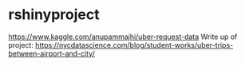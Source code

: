 # rshinyproject
https://www.kaggle.com/anupammajhi/uber-request-data
Write up of project: https://nycdatascience.com/blog/student-works/uber-trips-between-airport-and-city/
